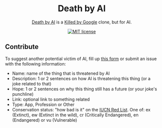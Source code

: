 <div align="center">
                    <h1>Death by AI</h1>
                    <p>
                        <a href="https://deathbyai.com/">Death by AI</a> is a <a href="https://killedbygoogle.com/">Killed by Google</a> clone, but for AI.
                    </p>
</div>

<div align="center">

[![MIT license](https://img.shields.io/badge/License-MIT-blue.svg)](https://github.com/demondragong/deathbyai/blob/main/LICENSE)

</div>

## Contribute

To suggest another potential victim of AI, fill up <a href="https://forms.gle/qBgg4LoZjKkKxj268" target="_blank" rel="nofollow noopener noreferrer">this form</a> or submit an issue with the following information:

- Name: name of the thing that is threatened by AI
- Description: 1 or 2 sentences on how AI is threatening this thing (or a joke related to that)
- Hope: 1 or 2 sentences on why this thing still has a future (or your joke's punchline)
- Link: optional link to something related
- Type: App, Profession or Other
- Conservation status: "how bad is it" on the [IUCN Red List](https://en.wikipedia.org/wiki/IUCN_Red_List#Categories). One of: ex (Extinct), ew (Extinct in the wild), cr (Critically Endangered), en (Endangered) or vu (Vulnerable)